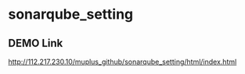 # sonarqube_setting

## DEMO Link

<http://112.217.230.10/muplus_github/sonarqube_setting/html/index.html>
